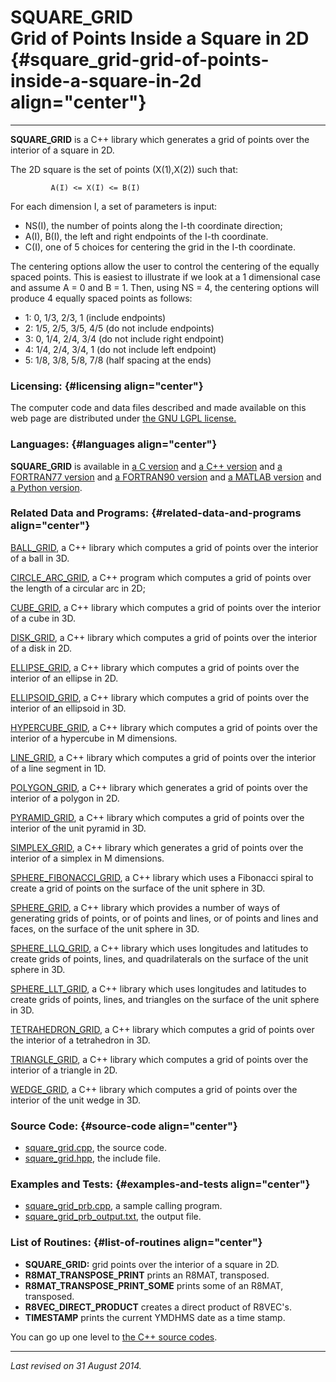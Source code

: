 SQUARE\_GRID\
Grid of Points Inside a Square in 2D {#square_grid-grid-of-points-inside-a-square-in-2d align="center"}
====================================

------------------------------------------------------------------------

**SQUARE\_GRID** is a C++ library which generates a grid of points over
the interior of a square in 2D.

The 2D square is the set of points (X(1),X(2)) such that:

             A(I) <= X(I) <= B(I)
           

For each dimension I, a set of parameters is input:

-   NS(I), the number of points along the I-th coordinate direction;
-   A(I), B(I), the left and right endpoints of the I-th coordinate.
-   C(I), one of 5 choices for centering the grid in the I-th
    coordinate.

The centering options allow the user to control the centering of the
equally spaced points. This is easiest to illustrate if we look at a 1
dimensional case and assume A = 0 and B = 1. Then, using NS = 4, the
centering options will produce 4 equally spaced points as follows:

-   1: 0, 1/3, 2/3, 1 (include endpoints)
-   2: 1/5, 2/5, 3/5, 4/5 (do not include endpoints)
-   3: 0, 1/4, 2/4, 3/4 (do not include right endpoint)
-   4: 1/4, 2/4, 3/4, 1 (do not include left endpoint)
-   5: 1/8, 3/8, 5/8, 7/8 (half spacing at the ends)

### Licensing: {#licensing align="center"}

The computer code and data files described and made available on this
web page are distributed under [the GNU LGPL
license.](../../txt/gnu_lgpl.txt)

### Languages: {#languages align="center"}

**SQUARE\_GRID** is available in [a C
version](../../c_src/square_grid/square_grid.md) and [a C++
version](../../master/square_grid/square_grid.md) and [a FORTRAN77
version](../../f77_src/square_grid/square_grid.md) and [a FORTRAN90
version](../../f_src/square_grid/square_grid.md) and [a MATLAB
version](../../m_src/square_grid/square_grid.md) and [a Python
version](../../py_src/square_grid/square_grid.md).

### Related Data and Programs: {#related-data-and-programs align="center"}

[BALL\_GRID](../../master/ball_grid/ball_grid.md), a C++ library
which computes a grid of points over the interior of a ball in 3D.

[CIRCLE\_ARC\_GRID](../../master/circle_arc_grid/circle_arc_grid.md),
a C++ program which computes a grid of points over the length of a
circular arc in 2D;

[CUBE\_GRID](../../master/cube_grid/cube_grid.md), a C++ library
which computes a grid of points over the interior of a cube in 3D.

[DISK\_GRID](../../master/disk_grid/disk_grid.md), a C++ library
which computes a grid of points over the interior of a disk in 2D.

[ELLIPSE\_GRID](../../master/ellipse_grid/ellipse_grid.md), a C++
library which computes a grid of points over the interior of an ellipse
in 2D.

[ELLIPSOID\_GRID](../../master/ellipsoid_grid/ellipsoid_grid.md), a
C++ library which computes a grid of points over the interior of an
ellipsoid in 3D.

[HYPERCUBE\_GRID](../../master/hypercube_grid/hypercube_grid.md), a
C++ library which computes a grid of points over the interior of a
hypercube in M dimensions.

[LINE\_GRID](../../master/line_grid/line_grid.md), a C++ library
which computes a grid of points over the interior of a line segment in
1D.

[POLYGON\_GRID](../../master/polygon_grid/polygon_grid.md), a C++
library which generates a grid of points over the interior of a polygon
in 2D.

[PYRAMID\_GRID](../../master/pyramid_grid/pyramid_grid.md), a C++
library which computes a grid of points over the interior of the unit
pyramid in 3D.

[SIMPLEX\_GRID](../../master/simplex_grid/simplex_grid.md), a C++
library which generates a grid of points over the interior of a simplex
in M dimensions.

[SPHERE\_FIBONACCI\_GRID](../../master/sphere_fibonacci_grid/sphere_fibonacci_grid.md),
a C++ library which uses a Fibonacci spiral to create a grid of points
on the surface of the unit sphere in 3D.

[SPHERE\_GRID](../../master/sphere_grid/sphere_grid.md), a C++
library which provides a number of ways of generating grids of points,
or of points and lines, or of points and lines and faces, on the surface
of the unit sphere in 3D.

[SPHERE\_LLQ\_GRID](../../master/sphere_llq_grid/sphere_llq_grid.md),
a C++ library which uses longitudes and latitudes to create grids of
points, lines, and quadrilaterals on the surface of the unit sphere in
3D.

[SPHERE\_LLT\_GRID](../../master/sphere_llt_grid/sphere_llt_grid.md),
a C++ library which uses longitudes and latitudes to create grids of
points, lines, and triangles on the surface of the unit sphere in 3D.

[TETRAHEDRON\_GRID](../../master/tetrahedron_grid/tetrahedron_grid.md),
a C++ library which computes a grid of points over the interior of a
tetrahedron in 3D.

[TRIANGLE\_GRID](../../master/triangle_grid/triangle_grid.md), a C++
library which computes a grid of points over the interior of a triangle
in 2D.

[WEDGE\_GRID](../../master/wedge_grid/wedge_grid.md), a C++ library
which computes a grid of points over the interior of the unit wedge in
3D.

### Source Code: {#source-code align="center"}

-   [square\_grid.cpp](square_grid.cpp), the source code.
-   [square\_grid.hpp](square_grid.hpp), the include file.

### Examples and Tests: {#examples-and-tests align="center"}

-   [square\_grid\_prb.cpp](square_grid_prb.cpp), a sample calling
    program.
-   [square\_grid\_prb\_output.txt](square_grid_prb_output.txt), the
    output file.

### List of Routines: {#list-of-routines align="center"}

-   **SQUARE\_GRID:** grid points over the interior of a square in 2D.
-   **R8MAT\_TRANSPOSE\_PRINT** prints an R8MAT, transposed.
-   **R8MAT\_TRANSPOSE\_PRINT\_SOME** prints some of an R8MAT,
    transposed.
-   **R8VEC\_DIRECT\_PRODUCT** creates a direct product of R8VEC's.
-   **TIMESTAMP** prints the current YMDHMS date as a time stamp.

You can go up one level to [the C++ source codes](../cpp_src.md).

------------------------------------------------------------------------

*Last revised on 31 August 2014.*
